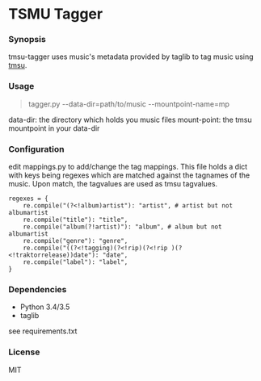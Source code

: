 # TSMU Tagger

### Synopsis

tmsu-tagger uses music's metadata provided by taglib to tag music using [tmsu](http://tmsu.org).

### Usage
> tagger.py --data-dir=path/to/music --mountpoint-name=mp

data-dir: the directory which holds you music files
mount-point: the tmsu mountpoint in your data-dir

### Configuration
edit mappings.py to add/change the tag mappings.
This file holds a dict with keys being regexes which are matched against the tagnames of the music. Upon match, the tagvalues are used as tmsu tagvalues.

```
regexes = {
    re.compile("(?<!album)artist"): "artist", # artist but not albumartist
    re.compile("title"): "title",
    re.compile("album(?!artist)"): "album", # album but not albumartist
    re.compile("genre"): "genre",
    re.compile("((?<!tagging)(?<!rip)(?<!rip )(?<!traktorrelease))date"): "date",
    re.compile("label"): "label",
}
```

### Dependencies
- Python 3.4/3.5
- taglib

see requirements.txt

### License

MIT